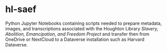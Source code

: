 # hl-saef
Python Jupyter Notebooks containing scripts needed to prepare metadata, images, and transcriptions associated with the Houghton Library *Slavery, Abolition, Emancipation, and Freedom Project* and transfer then from OneDrive or NextCloud to a Dataverse installation such as Harvard Dataverse.
